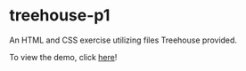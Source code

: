 # treehouse-p1

An HTML and CSS exercise utilizing files Treehouse provided.

To view the demo, click [here](http://bencodezen.github.io/treehouse-p1)!
